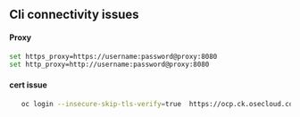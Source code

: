 ## Cli connectivity issues
#### Proxy 
```sh
set https_proxy=https://username:password@proxy:8080
set http_proxy=http://username:password@proxy:8080
```

#### cert issue
```sh
   oc login --insecure-skip-tls-verify=true  https://ocp.ck.osecloud.com:8443 
```
